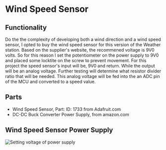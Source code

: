 # Wind Speed Sensor
## Functionality 
Do the the complexity of developing both a wind direction and a wind speed sensor, I opted to buy the wind speed sensor for this version of the Weather station. 
Based on the supplier's website, the recommened voltage is 9V0 volts. So for this reason I set the potentiometer on the power supply to 9V0 and placed some locktite on the screw to prevent movement. 
For this project the speed sensor's input will be, 9V0 and return.
While the output will be an analog voltage. Further testing will determine what resistor divider ratio that will be needed. 
This analog voltage will be fed into the an ADC pin of the MCU and converted to a speed value.

## Parts
  - Wind Speed Sensor, Part: ID: 1733 from Adafruit.com
  - DC-DC Buck Converter Power Supply, from amazon.com 

## Wind Speed Sensor Power Supply
![Setting voltage of power supply](https://github.com/Electronic-Emily/WeatherMonitoringSensors/blob/main/docs/WindSpeed/WindSpeed_PowerSupply_Set.JPG)
